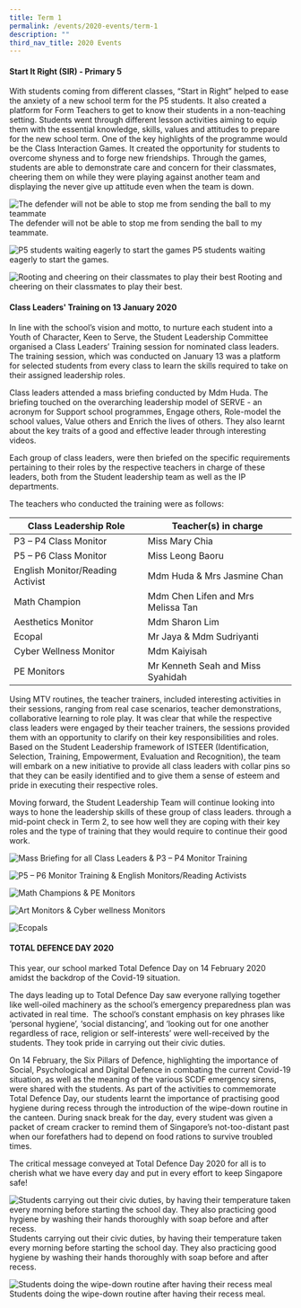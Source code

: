 ```yaml
---
title: Term 1
permalink: /events/2020-events/term-1
description: ""
third_nav_title: 2020 Events
---
```

#### **Start It Right (SIR) - Primary 5**  

With students coming from different classes, “Start in Right” helped to ease the anxiety of a new school term for the P5 students. It also created a platform for Form Teachers to get to know their students in a non-teaching setting. Students went through different lesson activities aiming to equip them with the essential knowledge, skills, values and attitudes to prepare for the new school term. One of the key highlights of the programme would be the Class Interaction Games. It created the opportunity for students to overcome shyness and to forge new friendships. Through the games, students are able to demonstrate care and concern for their classmates, cheering them on while they were playing against another team and displaying the never give up attitude even when the team is down.

![The defender will not be able to stop me from sending the ball to my teammate](/images/The%20defender%20will%20not%20be%20able%20to%20stop%20me%20from%20sending%20the%20ball%20to%20my%20teammate.jpg)
The defender will not be able to stop me from sending the ball to my teammate.

![P5 students waiting eagerly to start the games](/images/P5%20students%20waiting%20eagerly%20to%20start%20the%20games.jpg)
P5 students waiting eagerly to start the games.

![Rooting and cheering on their classmates to play their best](/images/Rooting%20and%20cheering%20on%20their%20classmates%20to%20play%20their%20best.jpg)
Rooting and cheering on their classmates to play their best.
  
  
#### **Class Leaders' Training on 13 January 2020**  

In line with the school’s vision and motto, to nurture each student into a Youth of Character, Keen to Serve, the Student Leadership Committee organised a Class Leaders’ Training session for nominated class leaders. The training session, which was conducted on January 13 was a platform for selected students from every class to learn the skills required to take on their assigned leadership roles.

  

Class leaders attended a mass briefing conducted by Mdm Huda. The briefing touched on the overarching leadership model of SERVE - an acronym for Support school programmes, Engage others, Role-model the school values, Value others and Enrich the lives of others. They also learnt about the key traits of a good and effective leader through interesting videos.

  

Each group of class leaders, were then briefed on the specific requirements pertaining to their roles by the respective teachers in charge of these leaders, both from the Student leadership team as well as the IP departments.

  

The teachers who conducted the training were as follows:

  

| Class Leadership Role | Teacher(s) in charge |
| --- | --- |
| P3 – P4 Class Monitor | Miss Mary Chia |
| P5 – P6 Class Monitor | Miss Leong Baoru |
| English Monitor/Reading Activist | Mdm Huda &amp; Mrs Jasmine Chan |
| Math Champion | Mdm Chen Lifen and Mrs Melissa Tan |
| Aesthetics Monitor | Mdm Sharon Lim |
| Ecopal | Mr Jaya &amp; Mdm Sudriyanti |
| Cyber Wellness Monitor | Mdm Kaiyisah |
| PE Monitors | Mr Kenneth Seah and Miss Syahidah |

  

Using MTV routines, the teacher trainers, included interesting activities in their sessions, ranging from real case scenarios, teacher demonstrations, collaborative learning to role play. It was clear that while the respective class leaders were engaged by their teacher trainers, the sessions provided them with an opportunity to clarify on their key responsibilities and roles. Based on the Student Leadership framework of ISTEER (Identification, Selection, Training, Empowerment, Evaluation and Recognition), the team will embark on a new initiative to provide all class leaders with collar pins so that they can be easily identified and to give them a sense of esteem and pride in executing their respective roles.


Moving forward, the Student Leadership Team will continue looking into ways to hone the leadership skills of these group of class leaders. through a mid-point check in Term 2, to see how well they are coping with their key roles and the type of training that they would require to continue their good work.

![Mass Briefing for all Class Leaders & P3 – P4 Monitor Training](/images/Class%20Leaders'%20Training1.png)

![P5 – P6 Monitor Training & English Monitors/Reading Activists](/images/Class%20Leaders'%20Training2.png)

![Math Champions & PE Monitors](/images/Class%20Leaders'%20Training3.png)

![Art Monitors & Cyber wellness Monitors](/images/Class%20Leaders'%20Training4.png)

![Ecopals](/images/Class%20Leaders'%20Training5.jpg)
  

#### **TOTAL DEFENCE DAY 2020**

This year, our school marked Total Defence Day on 14 February 2020 amidst the backdrop of the Covid-19 situation.

The days leading up to Total Defence Day saw everyone rallying together like well-oiled machinery as the school’s emergency preparedness plan was activated in real time.&nbsp; The school’s constant emphasis on key phrases like ‘personal hygiene’, ‘social distancing’, and ‘looking out for one another regardless of race, religion or self-interests’ were well-received by the students. They took pride in carrying out their civic duties.

On 14 February, the Six Pillars of Defence, highlighting the importance of Social, Psychological and Digital Defence in combating the current Covid-19 situation, as well as the meaning of the various SCDF emergency sirens, were shared with the students. As part of the activities to commemorate Total Defence Day, our students learnt the importance of practising good hygiene during recess through the introduction of the wipe-down routine in the canteen. During snack break for the day, every student was given a packet of cream cracker to remind them of Singapore’s not-too-distant past when our forefathers had to depend on food rations to survive troubled times.

The critical message conveyed at Total Defence Day 2020 for all is to cherish what we have every day and put in every effort to keep Singapore safe!

![Students carrying out their civic duties, by having their temperature taken every morning before starting the school day. They also practicing good hygiene by washing their hands thoroughly with soap before and after recess.](/images/Total%20Defence%20Day%202020-1.png)
Students carrying out their civic duties, by having their temperature taken every morning before starting the school day. They also practicing good hygiene by washing their hands thoroughly with soap before and after recess.  

![Students doing the wipe-down routine after having their recess meal](/images/Total%20Defence%20Day%202020-2.png)Students doing the wipe-down routine after having their recess meal.